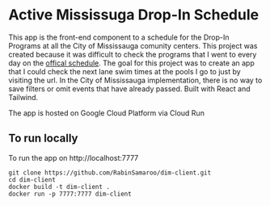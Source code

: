 # Active Mississuga Drop-In Schedule

This app is the front-end component to a schedule for the Drop-In Programs at all the City of Mississauga comunity centers. This project was created because it was difficult to check the programs that I went to every day on the [offical schedule](https://activemississauga.ca/#!drop-in-programs?page=1&view=calendar). The goal for this project was to create an app that I could check the next lane swim times at the pools I go to just by visiting the url. In the City of Mississauga implementation, there is no way to save filters or omit events that have already passed. Built with React and Tailwind.

The app is hosted on Google Cloud Platform via Cloud Run

## To run locally

To run the app on http://localhost:7777

```
git clone https://github.com/RabinSamaroo/dim-client.git
cd dim-client
docker build -t dim-client .
docker run -p 7777:7777 dim-client
```
